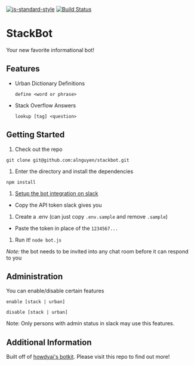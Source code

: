 [![js-standard-style](https://img.shields.io/badge/code%20style-standard-brightgreen.svg)](http://standardjs.com/)
[![Build Status](https://semaphoreci.com/api/v1/alnguyen/stackbot/branches/master/shields_badge.svg)](https://semaphoreci.com/alnguyen/stackbot)

StackBot
========

Your new favorite informational bot!

Features
--------

* Urban Dictionary Definitions

  `define <word or phrase>`

* Stack Overflow Answers

  `lookup [tag] <question>`

Getting Started
---------------

1. Check out the repo

  `git clone git@github.com:alnguyen/stackbot.git`

1. Enter the directory and install the dependencies

  `npm install`

1. [Setup the bot integration on slack](https://my.slack.com/services/new/bot)

  * Copy the API token slack gives you

1. Create a .env (can just copy `.env.sample` and remove `.sample`)

  * Paste the token in place of the `1234567...`

1. Run it! `node bot.js`

_Note:_ the bot needs to be invited into any chat room before it can respond to you

Administration
--------------

You can enable/disable certain features

`enable [stack | urban]`

`disable [stack | urban]`

Note: Only persons with admin status in slack may use this features.

Additional Information
----------------------

Built off of [howdyai's botkit](https://github.com/howdyai/botkit).  Please visit this repo to find out more!
